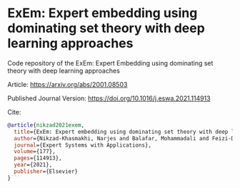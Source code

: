 # ExEm: Expert embedding using dominating set theory with deep learning approaches

Code repository of the ExEm: Expert Embedding using dominating set theory with deep learning approaches

Article:
https://arxiv.org/abs/2001.08503

Published Journal Version:
https://doi.org/10.1016/j.eswa.2021.114913

Cite:
```bib
@article{nikzad2021exem,
  title={ExEm: Expert embedding using dominating set theory with deep learning approaches},
  author={Nikzad-Khasmakhi, Narjes and Balafar, Mohammadali and Feizi-Derakhshi, M Reza and Motamed, Cina},
  journal={Expert Systems with Applications},
  volume={177},
  pages={114913},
  year={2021},
  publisher={Elsevier}
}```

